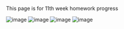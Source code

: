This page is for 11th week homework progress

![image](https://github.com/user-attachments/assets/d2bef6f6-905f-46c8-b73d-d4379d058b49)
![image](https://github.com/user-attachments/assets/976bbbc1-cd0b-4fc2-a3f5-f35267e66570)
![image](https://github.com/user-attachments/assets/2baaa5b0-0cb5-409d-ad70-c6633773d73f)
![image](https://github.com/user-attachments/assets/83f3f80e-2851-4761-9ffc-e92c8bf824fb)


